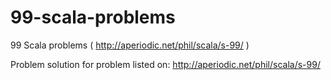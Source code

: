 # 99-scala-problems
99 Scala problems ( http://aperiodic.net/phil/scala/s-99/ )

Problem solution for problem listed on: http://aperiodic.net/phil/scala/s-99/
